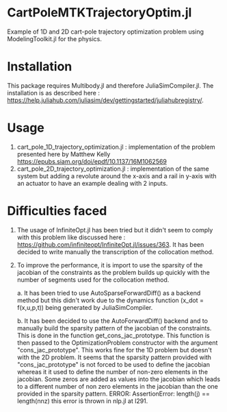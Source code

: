 # CartPoleMTKTrajectoryOptim.jl
Example of 1D and 2D cart-pole trajectory optimization problem using ModelingToolkit.jl for the physics.

# Installation
This package requires Multibody.jl and therefore JuliaSimCompiler.jl. 
The installation is as described here : https://help.juliahub.com/juliasim/dev/gettingstarted/juliahubregistry/.

# Usage
1. cart_pole_1D_trajectory_optimization.jl : implementation of the problem presented here by Matthew Kelly https://epubs.siam.org/doi/epdf/10.1137/16M1062569
2. cart_pole_2D_trajectory_optimization.jl : implementation of the same system but adding a revolute around the x-axis and a rail in y-axis with an actuator to have an example dealing with 2 inputs.

# Difficulties faced
1. The usage of InfiniteOpt.jl has been tried but it didn't seem to comply with this problem like discussed here : https://github.com/infiniteopt/InfiniteOpt.jl/issues/363. It has been decided to write manually the transcription of the collocation method.
2. To improve the performance, it is import to use the sparsity of the jacobian of the constraints as the problem builds up quickly with the number of segments used for the collocation method.

    a. It has been tried to use AutoSparseForwardDiff() as a backend method but this didn't work due to the dynamics function (x_dot = f(x,u,p,t)) being generated by JuliaSimCompiler.
    
    b. It has been decided to use the AutoForwardDiff() backend and to manually build the sparsity pattern of the jacobian of the constraints. This is done in the function get_cons_jac_prototype. This function is then passed to the OptimizationProblem constructor with the argument "cons_jac_prototype". This works fine for the 1D problem but doesn't with the 2D problem. It seems that the sparsity pattern provided with "cons_jac_prototype" is not forced to be used to define the jacobian whereas it it used to define the number of non-zero elements in the jacobian. Some zeros are added as values into the jacobian which leads to a different number of non zero elements in the jacobian than the one provided in the sparsity pattern. ERROR: AssertionError: length(j) == length(nnz) this error is thrown in nlp.jl at l291.